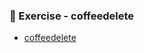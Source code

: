 ### 📝 Exercise - coffeedelete
- [coffeedelete](https://github.com/Adhyashetty-bit/1workedexample/blob/main/9a_coffeedelete/deleteCoffee.png)

